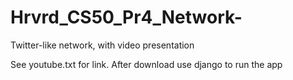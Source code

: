 # Hrvrd_CS50_Pr4_Network-
Twitter-like network, with video presentation

See youtube.txt for link. 
After download use django to run the app
